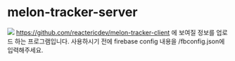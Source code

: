 # melon-tracker-server
![](https://i.imgur.com/zTtuEoV.png)
https://github.com/reactericdev/melon-tracker-client 에 보여질 정보를 업로드 하는 프로그램입니다. 사용하시기 전에 firebase config 내용을 /fbconfig.json에 입력해주세요.
